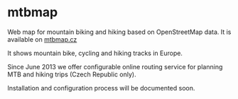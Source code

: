 mtbmap
======

Web map for mountain biking and hiking based on OpenStreetMap data. It is available on [mtbmap.cz](http://mtbmap.cz/)

It shows mountain bike, cycling and hiking tracks in Europe.

Since June 2013 we offer configurable online routing service for planning MTB and hiking trips (Czech Republic only).

Installation and configuration process will be documented soon.
